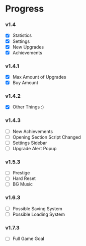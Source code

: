 # Progress
### v1.4
- [x] Statistics
- [x] Settings
- [x] New Upgrades
- [x] Achievements

### v1.4.1
- [x] Max Amount of Upgrades
- [x] Buy Amount

### v1.4.2
- [x] Other Things :)

### v1.4.3
- [ ] New Achievements
- [ ] Opening Section Script Changed
- [ ] Settings Sidebar
- [ ] Upgrade Alert Popup

### v1.5.3
- [ ] Prestige
- [ ] Hard Reset
- [ ] BG Music

### v1.6.3
- [ ] Possible Saving System
- [ ] Possible Loading System

### v1.7.3
- [ ] Full Game Goal
